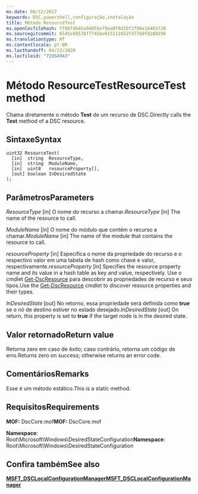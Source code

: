 ```yaml
---
ms.date: 06/12/2017
keywords: DSC,powershell,configuração,instalação
title: Método ResourceTest
ms.openlocfilehash: ff06fd645a94055e79aa0f8d20f2f06e16483720
ms.sourcegitcommit: 6545c60578f7745be015111052fd7769f8289296
ms.translationtype: HT
ms.contentlocale: pt-BR
ms.lasthandoff: 04/22/2020
ms.locfileid: "71954943"
---
```

# <a name="resourcetest-method"></a><span data-ttu-id="38703-103">Método ResourceTest</span><span class="sxs-lookup"><span data-stu-id="38703-103">ResourceTest method</span></span>

<span data-ttu-id="38703-104">Chama diretamente o método **Test** de um recurso de DSC.</span><span class="sxs-lookup"><span data-stu-id="38703-104">Directly calls the **Test** method of a DSC resource.</span></span>

## <a name="syntax"></a><span data-ttu-id="38703-105">Sintaxe</span><span class="sxs-lookup"><span data-stu-id="38703-105">Syntax</span></span>

```mof
uint32 ResourceTest(
  [in]  string  ResourceType,
  [in]  string  ModuleName,
  [in]  uint8   resourceProperty[],
  [out] boolean InDesiredState
);
```

## <a name="parameters"></a><span data-ttu-id="38703-106">Parâmetros</span><span class="sxs-lookup"><span data-stu-id="38703-106">Parameters</span></span>

<span data-ttu-id="38703-107">*ResourceType* \[in\] O nome do recurso a chamar.</span><span class="sxs-lookup"><span data-stu-id="38703-107">*ResourceType* \[in\] The name of the resource to call.</span></span>

<span data-ttu-id="38703-108">*ModuleName* \[in\] O nome do módulo que contém o recurso a chamar.</span><span class="sxs-lookup"><span data-stu-id="38703-108">*ModuleName* \[in\] The name of the module that contains the resource to call.</span></span>

<span data-ttu-id="38703-109">*resourceProperty* \[in\] Especifica o nome da propriedade do recurso e o respectivo valor em uma tabela de hash como chave e valor, respectivamente.</span><span class="sxs-lookup"><span data-stu-id="38703-109">*resourceProperty* \[in\] Specifies the resource property name and its value in a hash table as key and value, respectively.</span></span> <span data-ttu-id="38703-110">Use o cmdlet [Get-DscResource](/powershell/module/PSDesiredStateConfiguration/Get-DscResource) para descobrir as propriedades de recurso e seus tipos.</span><span class="sxs-lookup"><span data-stu-id="38703-110">Use the [Get-DscResource](/powershell/module/PSDesiredStateConfiguration/Get-DscResource) cmdlet to discover resource properties and their types.</span></span>

<span data-ttu-id="38703-111">*InDesiredState* \[out\] No retorno, essa propriedade será definida como **true** se o nó de destino estiver no estado desejado.</span><span class="sxs-lookup"><span data-stu-id="38703-111">*InDesiredState* \[out\] On return, this property is set to **true** if the target node is in the desired state.</span></span>

## <a name="return-value"></a><span data-ttu-id="38703-112">Valor retornado</span><span class="sxs-lookup"><span data-stu-id="38703-112">Return value</span></span>

<span data-ttu-id="38703-113">Retorna zero em caso de êxito; caso contrário, retorna um código de erro.</span><span class="sxs-lookup"><span data-stu-id="38703-113">Returns zero on success; otherwise returns an error code.</span></span>

## <a name="remarks"></a><span data-ttu-id="38703-114">Comentários</span><span class="sxs-lookup"><span data-stu-id="38703-114">Remarks</span></span>

<span data-ttu-id="38703-115">Esse é um método estático.</span><span class="sxs-lookup"><span data-stu-id="38703-115">This is a static method.</span></span>

## <a name="requirements"></a><span data-ttu-id="38703-116">Requisitos</span><span class="sxs-lookup"><span data-stu-id="38703-116">Requirements</span></span>

<span data-ttu-id="38703-117">**MOF:** DscCore.mof</span><span class="sxs-lookup"><span data-stu-id="38703-117">**MOF:** DscCore.mof</span></span>

<span data-ttu-id="38703-118">**Namespace**: Root\Microsoft\Windows\DesiredStateConfiguration</span><span class="sxs-lookup"><span data-stu-id="38703-118">**Namespace**: Root\Microsoft\Windows\DesiredStateConfiguration</span></span>

## <a name="see-also"></a><span data-ttu-id="38703-119">Confira também</span><span class="sxs-lookup"><span data-stu-id="38703-119">See also</span></span>

[<span data-ttu-id="38703-120">**MSFT_DSCLocalConfigurationManager**</span><span class="sxs-lookup"><span data-stu-id="38703-120">**MSFT_DSCLocalConfigurationManager**</span></span>](msft-dsclocalconfigurationmanager.md)
